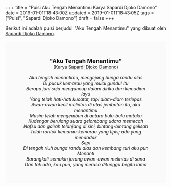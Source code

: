 +++
title = "Puisi Aku Tengah Menantimu Karya Sapardi Djoko Damono"
date = 2019-01-01T18:43:00Z
updated = 2019-01-01T18:43:05Z
tags = ["Puisi", "Sapardi Djoko Damono"]
draft = false
+++

<div dir="ltr" style="text-align: left;" trbidi="on"><div style="text-align: justify;">Berikut ini adalah puisi berjudul "Aku Tengah Menantimu" yang dibuat oleh <a href="http://ensiklopedia.kemdikbud.go.id/sastra/artikel/Sapardi_Djoko_Damono" target="_blank">Sapardi Djoko Damono</a>. </div><br /><div style="background: #FAFAFA; font-size: 14px; height: auto; margin: 0 auto; padding: 50px; text-align: center; width: auto;"><span style="font-size: 18px;"><b>"Aku Tengah Menantimu"</b></span><br />(Karya <a href="https://www.sekata.web.id/tags/sapardi-djoko-damono" target="_blank">Sapardi Djoko Damono)</a> <br /><br /><i>Aku tengah menantimu, mengejang bunga randu alas<br />Di pucuk kemarau yang mulai gundul itu<br />Berapa juni saja menguncup dalam diriku dan kemudian layu<br />Yang telah hati-hati kucatat, tapi diam-diam terlepas<br />Awan-awan kecil melintas di atas jembatan itu, aku menantimu<br />Musim telah mengembun di antara bulu-bulu mataku<br />Kudengar berulang suara gelombang udara memecah<br />Nafsu dan gairah telanjang di sini, bintang-bintang gelisah<br />Telah rontok kemarau-kemarau yang tipis; ada yang mendadak<br />Sepi<br />Di tengah riuh bunga randu alas dan kembang turi aku pun<br />Menanti<br />Barangkali semakin jarang awan-awan melintas di sana<br />Dan tak ada, kau pun, yang merasa ditunggu begitu lama</i> </div></div>
